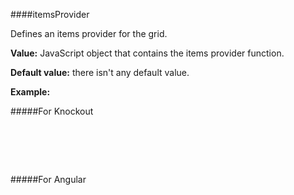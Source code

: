 ﻿####itemsProvider
    
Defines an items provider for the grid.

**Value:** JavaScript object that contains the items provider function.

**Default value:** there isn't any default value.

**Example:**

#####For Knockout
<!--Start the highlighter-->
<pre class="brush: html">
	<div id="test-knockout" data-bind="tgrid: { provider: itemsProvider}">
	</div>
</pre>

#####For Angular

<pre class="brush: html">
	<t-grid id="test-angular" provider="itemsProvider">
	</t-grid>
</pre>

#####

<script type="text/javascript">
    SyntaxHighlighter.highlight();
</script>
